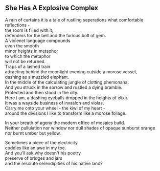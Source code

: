 She Has A Explosive Complex
---------------------------
A rain of curtains it is a tale of rustling seperations what comfortable reflections -  
the room is filled with it,  
defenders for the bell and the furious bolt of gem.  
A violenet language compounds  
even the smooth  
minor heights in metaphor  
to which the metaphor  
will not be returned.  
Traps of a lashed train  
attracting behind the moonlight evening outside a morose vessel,  
dashing as a muzzled elephant.  
In the middle of the calculating jungle of clotting phemonana.  
And you struck in the sorrow and rustled a dying bramble.  
Protected and then stood in the city.  
Here I am, a dashing eyeballs dropped in the heights of elixir.  
It was a wayside business of invasion and violas.  
Carry me onto your wheel - the kiwi of my heart -  
around the divisions I like to transform like a morose foliage.  
  
In your breath of agony the modern office of mosaics build.  
Neither pullulation nor window nor dull shades of opaque sunburst orange  
nor burnt umber but yellow.  
  
Sometimes a piece of the electricity  
coddles like an awe in my toe.  
And you'll ask why doesn't his poetry  
preserve of bridges and jars  
and the resolute serendipities of his native land?  
